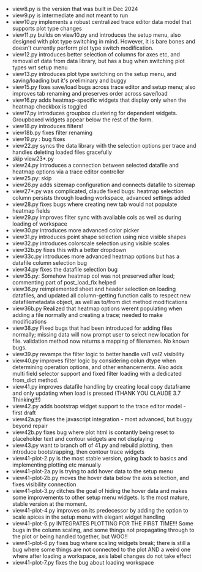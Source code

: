 - view8.py is the version that was built in Dec 2024
- view9.py is intermediate and not meant to run
- view10.py implements a robust centralized trace editor data model that supports plot type changes
- view11.py builds on view10.py and introduces the setup menu, also designed with plot type switching in mind. However, it is bare bones and doesn't currently perform plot type switch modification.
- view12.py introduces better selection of columns for axes etc, and removal of data from data library, but has a bug when switching plot types wrt setup menu
- view13.py introduces plot type switching on the setup menu, and saving/loading but it's preliminary and buggy
- view15.py fixes save/load bugs across trace editor and setup menu; also improves tab renaming and preserves order across save/load
- view16.py adds heatmap-specific widgets that display only when the heatmap checkbox is toggled
- view17.py introduces groupbox clustering for dependent widgets. Groupboxed widgets appear below the rest of the form.
- view18.py introduces filters!
- view18b.py fixes filter renaming
- view19.py : bug fixes
- view22.py syncs the data library with the selection options per trace and handles deleting loaded files gracefully
- skip view23*.py
- view24.py introduces a connection between selected datafile and heatmap options via a trace editor controller
- view25.py: skip
- view26.py adds sizemap configuration and connects datafile to sizemap
- view27*.py was complicated, claude fixed bugs: heatmap selection column persists through loading workspace, advanced settings added
- view28.py fixes bugs where creating new tab would not populate heatmap fields
- view29.py improves filter sync with available cols as well as during loading of workspace
- view30.py introduces more advanced color picker
- view31.py introduces point shape selection using nice visible shapes
- view32.py introduces colorscale selection using visible scales
- view32b.py fixes this with a better dropdown
- view33c.py introduces more advanced heatmap options but has a datafile column selection bug
- view34.py fixes the datafile selection bug
- view35.py: Somehow heatmap col was not preserved after load; commenting part of post_load_fix helped
- view36.py reimplemented sheet and header selection on loading datafiles, and updated all column-getting function calls to respect new datafilemetadata object, as well as to/from dict method modifications
- view36b.py Realized that heatmap options werent populating when adding a file normally and creating a trace; needed to make modifications
- view38.py Fixed bugs that had been introduced for adding files normally; missing data will now prompt user to select new location for file. validation method now returns a mapping of filenames. No known bugs.
- view39.py revamps the filter logic to better handle val1 val2 visibility
- view40.py improves filter logic by considering colun dtype when determining operation options, and other enhancements. Also adds multi field selector support and fixed filter loading with a dedicated from_dict method.
- view41.py improves datafile handling by creating local copy dataframe and only updating when load is pressed (THANK YOU CLAUDE 3.7 Thinking!!!)
- view42.py adds bootstrap widget support to the trace editor model - first draft
- view42a.py fixes the javascript integration - most advanced, but buggy beyond repair
- view42b.py fixes bug where plot html is contantly being reset to placeholder text and contour widgets are not displaying
- view43.py want to branch off of 41.py and rebuild plotting, then introduce bootstrapping, then contour trace widgets
- view41-plot-2.py is the most stable version, going back to basics and implementing plotting etc manually
- view41-plot-2a.py is trying to add hover data to the setup menu
- view41-plot-2b.py moves the hover data below the axis selection, and fixes visibility connection
- view41-plot-3.py ditches the goal of hiding the hover data and makes some improvements to other setup menu widgets. Is the most mature, stable version at the moment.
- view41-plot-4.py improves on its predecessor by adding the option to scale apices in the setup menu with elegant widget handling
- view41-plot-5.py INTEGRATES PLOTTING FOR THE FIRST TIME!!! Some bugs in the column scaling, and some things not propagating through to the plot or being handled together, but WOO!!
- view41-plot-6.py fixes bug where scaling widgets break; there is still a bug where some things are not connected to the plot AND a weird one where after loading a workspace, axis label changes do not take effect
- view41-plot-7.py fixes the bug about loading workspace

